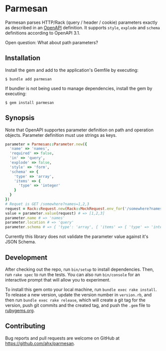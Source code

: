 # Parmesan

Parmesan parses HTTP/Rack (query / header / cookie) parameters exactly as described in an [OpenAPI](https://www.openapis.org/) definition. It supports `style`, `explode` and `schema` definitions according to OpenAPI 3.1.

Open question: What about path parameters?

## Installation

Install the gem and add to the application's Gemfile by executing:

    $ bundle add parmesan

If bundler is not being used to manage dependencies, install the gem by executing:

    $ gem install parmesan

## Synopsis

Note that OpenAPI supportes parameter definition on path and operation objects. Parameter definition must use strings as keys.

```ruby
parameter = Parmesan::Parameter.new({
  'name' => 'names',
  'required' => false,
  'in' => 'query',
  'explode' => false,
  'style' => 'form',
  'schema' => {
    'type' => 'array',
    'items' => {
      'type' => 'integer'
    }
  }
})
# Requet is GET /somewhere?names=1,2,3
request = Rack::Request.new(Rack::MockRequest.env_for('/somewhere?names=1,2,3'))
value = parameter.value(request) # => [1,2,3]
parameter.name # => 'names'
parameter.location # => 'query'
parameter.schema # => { 'type': 'array', { 'items' => { 'type' => 'integer' } } }
```

Currently this library does not validate the parameter value against it's JSON Schema.

## Development

After checking out the repo, run `bin/setup` to install dependencies. Then, run `rake spec` to run the tests. You can also run `bin/console` for an interactive prompt that will allow you to experiment.

To install this gem onto your local machine, run `bundle exec rake install`. To release a new version, update the version number in `version.rb`, and then run `bundle exec rake release`, which will create a git tag for the version, push git commits and the created tag, and push the `.gem` file to [rubygems.org](https://rubygems.org).

## Contributing

Bug reports and pull requests are welcome on GitHub at https://github.com/ahx/parmesan.
